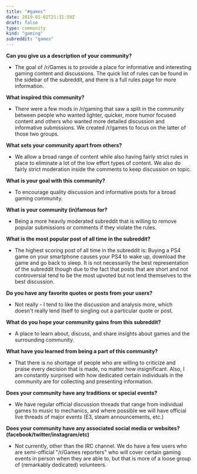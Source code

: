 ```yaml
---
title: "#games"
date: 2019-01-02T21:31:59Z
draft: false
type: community
kind: "gaming"
subreddit: "games"
---
```


**Can you give us a description of your community?**

* The goal of /r/Games is to provide a place for informative and interesting gaming content and discussions. The quick list of rules can be found in the sidebar of the subreddit, and there is a full rules page for more information.

**What inspired this community?**

* There were a few mods in /r/gaming that saw a split in the community between people who wanted lighter, quicker, more humor focused content and others who wanted more detailed discussion and informative submissions. We created /r/games to focus on the latter of those two groups.

**What sets your community apart from others?**

* We allow a broad range of content while also having fairly strict rules in place to eliminate a lot of the low effort types of content. We also do fairly strict moderation inside the comments to keep discussion on topic.

**What is your goal with this community?**

* To encourage quality discussion and informative posts for a broad gaming community.

**What is your community (in)famous for?**

* Being a more heavily moderated subreddit that is willing to remove popular submissions or comments if they violate the rules.

**What is the most popular post of all time in the subreddit?**

* The highest scoring post of all time in the subreddit is: Buying a PS4 game on your smartphone causes your PS4 to wake up, download the game and go back to sleep. It is not necessarily the best representation of the subreddit though due to the fact that posts that are short and not controversial tend to be the most upvoted but not lend themselves to the best discussion.

**Do you have any favorite quotes or posts from your users?**

* Not really - I tend to like the discussion and analysis more, which doesn't really lend itself to singling out a particular quote or post.

**What do you hope your community gains from this subreddit?**

* A place to learn about, discuss, and share insights about games and the surrounding community.

**What have you learned from being a part of this community?**

* That there is no shortage of people who are willing to criticize and praise every decision that is made, no matter how insignificant. Also, I am constantly surprised with how dedicated certain individuals in the community are for collecting and presenting information.

**Does your community have any traditions or special events?**

* We have regular official discussion threads that range from individual games to music to mechanics, and where possible we will have official live threads of major events (E3, steam announcements, etc.)

**Does your community have any associated social media or websites? (facebook/twitter/instagram/etc)**

* Not currently, other than the IRC channel. We do have a few users who are semi-official "/r/Games reporters" who will cover certain gaming events in person when they are able to, but that is more of a loose group of (remarkably dedicated) volunteers.
